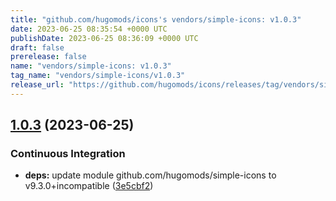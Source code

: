 ```yaml
---
title: "github.com/hugomods/icons's vendors/simple-icons: v1.0.3"
date: 2023-06-25 08:35:54 +0000 UTC
publishDate: 2023-06-25 08:36:09 +0000 UTC
draft: false
prerelease: false
name: "vendors/simple-icons: v1.0.3"
tag_name: "vendors/simple-icons/v1.0.3"
release_url: "https://github.com/hugomods/icons/releases/tag/vendors/simple-icons/v1.0.3"
---
```


## [1.0.3](https://github.com/hugomods/icons/compare/vendors/simple-icons/v1.0.2...vendors/simple-icons/v1.0.3) (2023-06-25)


### Continuous Integration

* **deps:** update module github.com/hugomods/simple-icons to v9.3.0+incompatible ([3e5cbf2](https://github.com/hugomods/icons/commit/3e5cbf23d0196b0b7869d1a7ea494f7ecba096b3))
